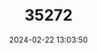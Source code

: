 ---
title: "35272"
category: "Brunellia boqueronensis"
draft: false
date: 2024-02-22 13:03:50
languages:
  Spanish; Castilian: ["Cedrillo"]
---